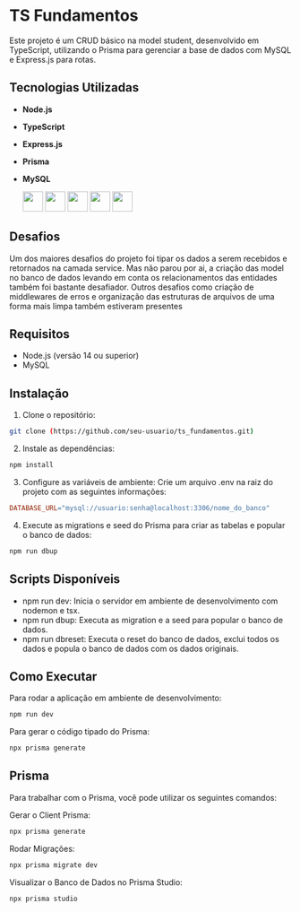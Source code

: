 # TS Fundamentos

Este projeto é um CRUD básico na model student, desenvolvido em TypeScript, utilizando o Prisma para gerenciar a base de dados com MySQL e Express.js para rotas.

## Tecnologias Utilizadas
* **Node.js**
* **TypeScript**
* **Express.js**
* **Prisma**
* **MySQL**

  <img src="https://github.com/user-attachments/assets/bc00d326-6812-4bcd-8fac-3ef210c495ec" width="36">
  <img src="https://github.com/user-attachments/assets/3bd570cd-d3df-43fe-afd0-3bc2840f9c0b" width="36">
  <img src="https://github.com/user-attachments/assets/8e79b395-3743-45a5-9a6a-9b54c4a28693" width="36">
  <img src="https://github.com/user-attachments/assets/31d55f2b-35b7-4bbb-958a-13e1cd84e183" width="36">
  <img src="https://github.com/user-attachments/assets/278578e9-217c-477d-bc4f-6e45ddb51a99" width="36" >

## Desafios
Um dos maiores desafios do projeto foi tipar os dados a serem recebidos e retornados na camada service. Mas não parou por ai,
a criação das model no banco de dados levando em conta os relacionamentos das entidades também foi bastante desafiador.
Outros desafios como criação de middlewares de erros e organização das estruturas de arquivos de uma forma mais limpa também estiveram presentes

## Requisitos

* Node.js (versão 14 ou superior)
* MySQL

## Instalação

1. Clone o repositório:
  ```bash
  git clone (https://github.com/seu-usuario/ts_fundamentos.git)
  ```
   
2. Instale as dependências:
  ```bash
  npm install
  ```

3. Configure as variáveis de ambiente:
Crie um arquivo .env na raiz do projeto com as seguintes informações:
  ```makefile
  DATABASE_URL="mysql://usuario:senha@localhost:3306/nome_do_banco"
  ```

4. Execute as migrations e seed do Prisma para criar as tabelas e popular o banco de dados:
  ```bash
  npm run dbup
  ```

## Scripts Disponíveis
* npm run dev: Inicia o servidor em ambiente de desenvolvimento com nodemon e tsx.
* npm run dbup: Executa as migration e a seed para popular o banco de dados.
* npm run dbreset: Executa o reset do banco de dados, exclui todos os dados e popula o banco de dados com os dados originais.

## Como Executar
Para rodar a aplicação em ambiente de desenvolvimento:
  ```bash
  npm run dev
  ```

Para gerar o código tipado do Prisma:
  ```bash
  npx prisma generate
  ```

## Prisma
Para trabalhar com o Prisma, você pode utilizar os seguintes comandos:

Gerar o Client Prisma:
  ```bash
  npx prisma generate
  ```

Rodar Migrações:
  ```bash
  npx prisma migrate dev
  ```

Visualizar o Banco de Dados no Prisma Studio:
  ```bash
  npx prisma studio
  ```
